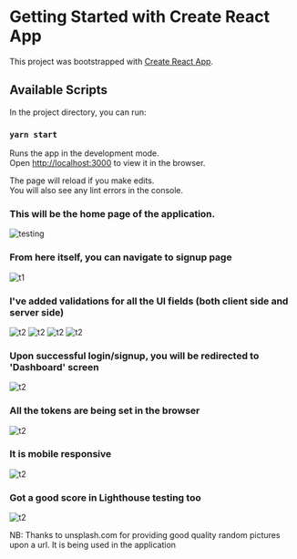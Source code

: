 # Getting Started with Create React App

This project was bootstrapped with [Create React App](https://github.com/facebook/create-react-app).

## Available Scripts

In the project directory, you can run:

### `yarn start`

Runs the app in the development mode.\
Open [http://localhost:3000](http://localhost:3000) to view it in the browser.

The page will reload if you make edits.\
You will also see any lint errors in the console.

### This will be the home page of the application.
![testing](https://github.com/AkhilVinayakMS/login-app-ui/blob/master/screenshots/login%20screen.png)

###  From here itself, you can navigate to signup page
![t1](https://github.com/AkhilVinayakMS/login-app-ui/blob/master/screenshots/signup.png)

### I've added validations for all the UI fields (both client side and server side)

![t2]()
![t2](https://github.com/AkhilVinayakMS/login-app-ui/blob/master/screenshots/login-error.png)
![t2](https://github.com/AkhilVinayakMS/login-app-ui/blob/master/screenshots/signup-validation-errors.png)
![t2](https://github.com/AkhilVinayakMS/login-app-ui/blob/master/screenshots/signup-error.png)

### Upon successful login/signup, you will be redirected to 'Dashboard' screen
![t2](https://github.com/AkhilVinayakMS/login-app-ui/blob/master/screenshots/my-profile-dashboard.png)

### All the tokens are being set in the browser
![t2](https://github.com/AkhilVinayakMS/login-app-ui/blob/master/screenshots/accessToken%26%20RefreshToken.png)

### It is mobile responsive
![t2](https://github.com/AkhilVinayakMS/login-app-ui/blob/master/screenshots/mobile-view%20login.png)


### Got a good score in Lighthouse testing too
![t2](https://github.com/AkhilVinayakMS/login-app-ui/blob/master/screenshots/performance-test-lighthouse.png)


NB: Thanks to unsplash.com for providing good quality random pictures upon a url. It is being used in the application
